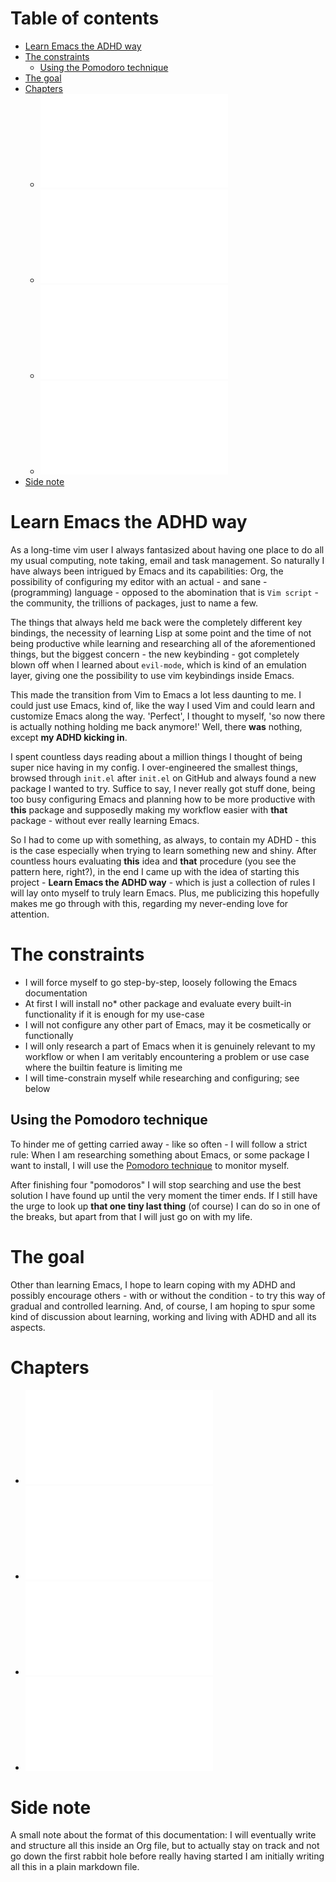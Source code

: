 Table of contents
=================

-   [Learn Emacs the ADHD way](#learn-emacs-the-adhd-way)
-   [The constraints](#the-constraints)
    -   [Using the Pomodoro technique](#using-the-pomodoro-technique)
-   [The goal](#the-goal)
-   [Chapters](#chapters)
    -   ![First steps](docs/01-first-steps.md)
    -   ![First customizations](docs/02-first-customizations.md)
    -   ![Package installation](docs/03-package-installation.md)
    -   ![On using documentation](docs/04-using-documentation.md)
-   [Side note](#side-note)

Learn Emacs the ADHD way
========================

As a long-time vim user I always fantasized about having one place to do
all my usual computing, note taking, email and task management. So
naturally I have always been intrigued by Emacs and its capabilities:
Org, the possibility of configuring my editor with an actual - and sane - (programming) language - opposed to the abomination that is `Vim script` - the community, the trillions of packages, just to name a few.

The things that always held me back were the completely different key
bindings, the necessity of learning Lisp at some point and the time of
not being productive while learning and researching all of the
aforementioned things, but the biggest concern - the new keybinding -
got completely blown off when I learned about `evil-mode`, which is kind
of an emulation layer, giving one the possibility to use vim keybindings
inside Emacs.

This made the transition from Vim to Emacs a lot less daunting to me. I
could just use Emacs, kind of, like the way I used Vim and could learn
and customize Emacs along the way. \'Perfect\', I thought to myself,
\'so now there is actually nothing holding me back anymore!\' Well,
there **was** nothing, except **my ADHD kicking in**.

I spent countless days reading about a million things I thought of being
super nice having in my config. I over-engineered the smallest things,
browsed through `init.el` after `init.el` on GitHub and always found a
new package I wanted to try. Suffice to say, I never really got stuff
done, being too busy configuring Emacs and planning how to be more
productive with **this** package and supposedly making my workflow
easier with **that** package - without ever really learning Emacs.

So I had to come up with something, as always, to contain my ADHD - this
is the case especially when trying to learn something new and shiny.
After countless hours evaluating **this** idea and **that** procedure
(you see the pattern here, right?), in the end I came up with the idea
of starting this project - **Learn Emacs the ADHD way** - which is just
a collection of rules I will lay onto myself to truly learn Emacs. Plus,
me publicizing this hopefully makes me go through with this, regarding
my never-ending love for attention.

The constraints
===============

-   I will force myself to go step-by-step, loosely following the Emacs
    documentation
-   At first I will install no\* other package and evaluate every
    built-in functionality if it is enough for my use-case
-   I will not configure any other part of Emacs, may it be cosmetically
    or functionally
-   I will only research a part of Emacs when it is genuinely relevant
    to my workflow or when I am veritably encountering a problem or use
    case where the builtin feature is limiting me
-   I will time-constrain myself while researching and configuring; see
    below

Using the Pomodoro technique
----------------------------

To hinder me of getting carried away - like so often - I will follow a
strict rule: When I am researching something about Emacs, or some
package I want to install, I will use the [Pomodoro
technique](https://en.wikipedia.org/wiki/Pomodoro_Technique) to monitor
myself.

After finishing four \"pomodoros\" I will stop searching and use the
best solution I have found up until the very moment the timer ends. If I
still have the urge to look up **that one tiny last thing** (of course)
I can do so in one of the breaks, but apart from that I will just go on
with my life.

The goal
========

Other than learning Emacs, I hope to learn coping with my ADHD and
possibly encourage others - with or without the condition - to try this
way of gradual and controlled learning. And, of course, I am hoping to
spur some kind of discussion about learning, working and living with
ADHD and all its aspects.

Chapters
========

-   ![First steps](docs/01-first-steps.md)
-   ![First customizations](docs/02-first-customizations.md)
-   ![Package installation](docs/03-package-installation.md)
-   ![On using documentation](docs/04-using-documentation.md)

Side note
=========

A small note about the format of this documentation: I will eventually
write and structure all this inside an Org file, but to actually stay on
track and not go down the first rabbit hole before really having started
I am initially writing all this in a plain markdown file.
